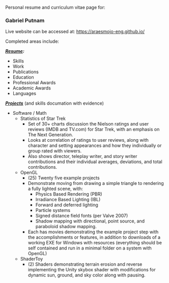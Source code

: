Personal resume and curriculum vitae page for:

### Gabriel Putnam

Live website can be accessed at: https://araesmojo-eng.github.io/

Completed areas include:

***[Resume](https://araesmojo-eng.github.io/index.html#section_resume):***
- Skills
- Work
- Publications
- Education
- Professional Awards
- Academic Awards
- Languages

***[Projects](https://araesmojo-eng.github.io/index.html#section_projects)*** (and skills documation with evidence)
- Software / Math
  - Statistics of Star Trek
    - Set of 30+ charts discussion the Nielson ratings and user reviews (IMDB and TV.com) for Star Trek, with an emphasis on The Next Generation.
    - Looks at correlation of ratings to user reviews, along with character and setting appearances and how they individually or group rated with viewers.
    - Also shows director, teleplay writer, and story writer contributions and their individual averages, deviations, and total contributions.
  - OpenGL
    - (25) Twenty five example projects
    - Demonstrate moving from drawing a simple triangle to rendering a fully lighted scene, with:
      - Physics Based Rendering (PBR)
      - Irradiance Based Lighting (IBL)
      - Forward and deferred lighting
      - Particle systems
      - Signed distance field fonts (per Valve 2007)
      - Shadow mapping with directional, point source, and paraboloid shadow mapping.
    - Each has movies demonstrating the example project step with the accomplishments or features, in addition to downloads of a working EXE for Windows with resources (everything should be self contained and run in a minimal folder on a system with OpenGL)
  - ShaderToy
    - (2) Shaders demonstrating terrain erosion and reverse implementing the Unity skybox shader with modifications for dynamic sun, ground, and sky color along with pausing.
